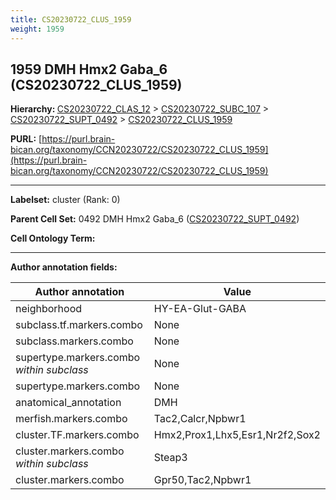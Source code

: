 ```yaml
---
title: CS20230722_CLUS_1959
weight: 1959
---
```

## 1959 DMH Hmx2 Gaba_6 (CS20230722_CLUS_1959)
<b>Hierarchy: </b>
[CS20230722_CLAS_12](../CS20230722_CLAS_12) >
[CS20230722_SUBC_107](../CS20230722_SUBC_107) >
[CS20230722_SUPT_0492](../CS20230722_SUPT_0492) >
[CS20230722_CLUS_1959](../CS20230722_CLUS_1959)

**PURL:** [https://purl.brain-bican.org/taxonomy/CCN20230722/CS20230722_CLUS_1959](https://purl.brain-bican.org/taxonomy/CCN20230722/CS20230722_CLUS_1959)

---


**Labelset:** cluster (Rank: 0)

**Parent Cell Set:** 0492 DMH Hmx2 Gaba_6 ([CS20230722_SUPT_0492](../CS20230722_SUPT_0492))



**Cell Ontology Term:** 

[MARKER GENES.]: #


---

[TRANSFERRED ANNOTATIONS.]: #


[AUTHOR ANNOTATION FIELDS.]: #


**Author annotation fields:**

| Author annotation | Value |
|-------------------|-------|
|neighborhood|HY-EA-Glut-GABA|
|subclass.tf.markers.combo|None|
|subclass.markers.combo|None|
|supertype.markers.combo _within subclass_|None|
|supertype.markers.combo|None|
|anatomical_annotation|DMH|
|merfish.markers.combo|Tac2,Calcr,Npbwr1|
|cluster.TF.markers.combo|Hmx2,Prox1,Lhx5,Esr1,Nr2f2,Sox2|
|cluster.markers.combo _within subclass_|Steap3|
|cluster.markers.combo|Gpr50,Tac2,Npbwr1|
